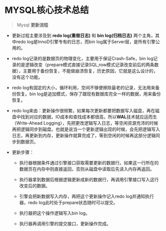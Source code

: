 # MYSQL核心技术总结



> Mysql **更新流程**

- 更新过程主要涉及到 **redo log(重做日志)** 和 **bin log(归档日志)** 两个主角，其中redo log是InnoD引擎专有的日志，而bin log属于Server层，是所有引擎公用的。

- redo log记录的是数据页的物理变化，主要用于保证Crash-Safe，bin log记录的是逻辑改变（prepare模式直接记录SQL,row模式记录改变前后的两条数据），主要用于备份恢复，不能做崩溃恢复，历史原因，它就是这么设计的，没有这个功能。

- redo log有固定的大小，循环利用，空间不够便擦除最老的记录，无法用来备份恢复。bin log是追加模式，保存了跟现有数据库完全一样的数据，用来备份恢复。

- redo log来由：更新操作很频繁，如果每次更新都要把数据写入磁盘，再在磁盘中找到对应的数据，IO成本和查找成本都很高，所以**WAL**技术就应运而生（Write-Ahead Logging），先把更改逻辑写入日志，等空闲资源充沛的时候再把逻辑同步到磁盘。也就是说当一个更新逻辑出现的时候，会先把逻辑写入日志，再更新到内存，更新操作就算完成了，等到空闲的时候再这部分逻辑同步到数据页。

- 更新步骤：

    - 执行器根据条件通过引擎接口获取需要更新的数据行。如果这一行所在的数据页在内存中则直接返回，否则从磁盘中读取后先读入内存再返回。

    - 执行器拿到数据后根据逻辑更新成新的数据行，再调用引擎接口写入这行改变后的数据。

    - 引擎会把新数据写入内存，再把这个更新操作记入redo log并通知执行器，redo log此时处于prepare状态随时可以提交。

    - 执行器把这个操作逻辑写入bin log。

    - 执行器再调用引擎的提交接口，更新操作完成。
